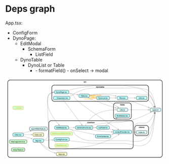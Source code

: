 # Deps graph

App.tsx:
- ConfigForm
- DynoPage:
  - EditModal
    - SchemaForm
      - ListField
  - DynoTable
    - DynoList or Table
      - <Row>
        - formatField()
        - onSelect -> modal


![Depdency graph](./dependencygraph.svg)
